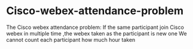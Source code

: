 # Cisco-webex-attendance-problem

The  Cisco webex attendance problem:
If the same participant join Cisco webex in multiple time ,the webex taken as  the participant is new one
We cannot count each participant how much hour taken
